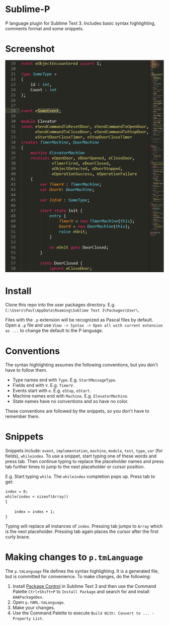 # Sublime-P
P language plugin for Sublime Text 3. Includes basic syntax highlighting, comments format and some snippets.

# Screenshot
![Screenshot](/example.png?raw=true)

# Install
Clone this repo into the user packages directory. E.g. `C:\Users\Paul\AppData\Roaming\Sublime Text 3\Packages\User\`.

Files with the `.p` extension will be recognized as Pascal files by default. 
Open a `.p` file and use `View -> Syntax -> Open all with current extension as ...` to change the default to the P language.

# Conventions
The syntax highlighting assumes the following conventions, but you don't have to follow them.  
* Type names end with `Type`. E.g. `StartMessageType`.
* Fields end with `V`. E.g. `TimerV`.
* Events start with `e`. E.g. `eStop`, `eStart`.
* Machine names end with `Machine`. E.g. `ElevatorMachine`.
* State names have no conventions and so have no color.

These conventions are followed by the snippets, so you don't have to remember them.

# Snippets
Snippets include: `event`, `implementation`, `machine`, `module`, `test`, `type`, `var` (for fields), `whileindex`.
To use a snippet, start typing one of these words and press tab. Then continue typing to replace the placeholder names and press tab further times to jump to the next placeholder or cursor position.

E.g. Start typing `while`. The `whileindex` completion pops up. Press tab to get:
```
index = 0;
while(index < sizeof(Array))
{
	
    index = index + 1;
}
```
Typing will replace all instances of `index`. Pressing tab jumps to `Array` which is the next placeholder. Pressing tab again places the cursor after the first curly brace.

# Making changes to `p.tmLanguage`
The `p.tmLanguage` file defines the syntax highlighting. It is a generated file, but is committed for convenience.
To make changes, do the following: 
1. Install [Package Control](https://packagecontrol.io/installation) in Sublime Text 3 and then use the Command Palette `Ctrl+Shift+P` to `Install Package` and search for and install `AAAPackageDev`. 
2. Open `p.YAML-tmLanguage`.
3. Make your changes.
4. Use the Command Palette to execute `Build With: Convert to ... - Property List`.
